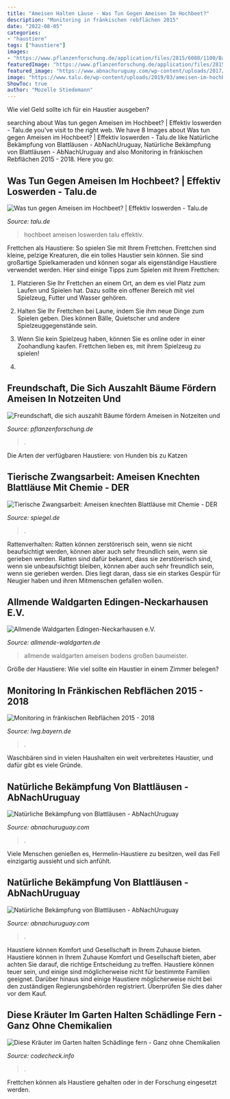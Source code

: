 ```yaml
---
title: "Ameisen Halten Läuse - Was Tun Gegen Ameisen Im Hochbeet?"
description: "Monitoring in fränkischen rebflächen 2015"
date: "2022-08-05"
categories:
- "haustiere"
tags: ["haustiere"]
images:
- "https://www.pflanzenforschung.de/application/files/2815/6088/1100/Baum_Cordia_alliodora_c_tressftf_wiki.jpg"
featuredImage: "https://www.pflanzenforschung.de/application/files/2815/6088/1100/Baum_Cordia_alliodora_c_tressftf_wiki.jpg"
featured_image: "https://www.abnachuruguay.com/wp-content/uploads/2017/09/NatPflanzenschutz-2-800x600.jpg"
image: "https://www.talu.de/wp-content/uploads/2019/03/ameisen-im-hochbeet-loswerden-hochbeete-7960-768x512.jpg"
ShowToc: true
author: "Mozelle Stiedemann"
---
```



Wie viel Geld sollte ich für ein Haustier ausgeben?

	

		
searching about Was tun gegen Ameisen im Hochbeet? | Effektiv loswerden - Talu.de you've visit to the right web. We have 8 Images about Was tun gegen Ameisen im Hochbeet? | Effektiv loswerden - Talu.de like Natürliche Bekämpfung von Blattläusen - AbNachUruguay, Natürliche Bekämpfung von Blattläusen - AbNachUruguay and also Monitoring in fränkischen Rebflächen 2015 - 2018. Here you go:
		
    
## Was Tun Gegen Ameisen Im Hochbeet? | Effektiv Loswerden - Talu.de

<img loading=lazy src="https://www.talu.de/wp-content/uploads/2019/03/ameisen-im-hochbeet-loswerden-hochbeete-7960-768x512.jpg" onerror="this.onerror=null;this.src='https://tse4.mm.bing.net/th?id=OIP.eysR8WYPwRnTwr2ltLgW-QHaE8&amp;pid=15.1';" alt="Was tun gegen Ameisen im Hochbeet? | Effektiv loswerden - Talu.de">

_Source: talu.de_

>hochbeet ameisen loswerden talu effektiv. 

	

Frettchen als Haustiere: So spielen Sie mit Ihrem Frettchen.
Frettchen sind kleine, pelzige Kreaturen, die ein tolles Haustier sein können. Sie sind großartige Spielkameraden und können sogar als eigenständige Haustiere verwendet werden. Hier sind einige Tipps zum Spielen mit Ihrem Frettchen:
1. Platzieren Sie Ihr Frettchen an einem Ort, an dem es viel Platz zum Laufen und Spielen hat. Dazu sollte ein offener Bereich mit viel Spielzeug, Futter und Wasser gehören.

2. Halten Sie Ihr Frettchen bei Laune, indem Sie ihm neue Dinge zum Spielen geben. Dies können Bälle, Quietscher und andere Spielzeuggegenstände sein.

3. Wenn Sie kein Spielzeug haben, können Sie es online oder in einer Zoohandlung kaufen. Frettchen lieben es, mit ihrem Spielzeug zu spielen!

4.

    
## Freundschaft, Die Sich Auszahlt Bäume Fördern Ameisen In Notzeiten Und

<img loading=lazy src="https://www.pflanzenforschung.de/application/files/2815/6088/1100/Baum_Cordia_alliodora_c_tressftf_wiki.jpg" onerror="this.onerror=null;this.src='https://tse3.mm.bing.net/th?id=OIP.qOtlpGbMloq5B5pf1sqndwHaFj&amp;pid=15.1';" alt="Freundschaft, die sich auszahlt Bäume fördern Ameisen in Notzeiten und">

_Source: pflanzenforschung.de_

>. 

	

Die Arten der verfügbaren Haustiere: von Hunden bis zu Katzen

    
## Tierische Zwangsarbeit: Ameisen Knechten Blattläuse Mit Chemie - DER

<img loading=lazy src="https://cdn.prod.www.spiegel.de/images/2c932dea-0001-0005-0000-000000833699_w420_r1.3548387096774193_fpx36.91_fpy50.jpg" onerror="this.onerror=null;this.src='https://tse4.mm.bing.net/th?id=OIP.2OF_cBQ0C9bck8QwAJoppQAAAA&amp;pid=15.1';" alt="Tierische Zwangsarbeit: Ameisen knechten Blattläuse mit Chemie - DER">

_Source: spiegel.de_

>. 

	

Rattenverhalten: Ratten können zerstörerisch sein, wenn sie nicht beaufsichtigt werden, können aber auch sehr freundlich sein, wenn sie gerieben werden.
Ratten sind dafür bekannt, dass sie zerstörerisch sind, wenn sie unbeaufsichtigt bleiben, können aber auch sehr freundlich sein, wenn sie gerieben werden. Dies liegt daran, dass sie ein starkes Gespür für Neugier haben und ihren Mitmenschen gefallen wollen.

    
## Allmende Waldgarten Edingen-Neckarhausen E.V.

<img loading=lazy src="https://allmende-waldgarten.de/assets/components/phpthumbof/cache/Waldgartenwandel%2CFeigenbaum.a49598fb12568cfb37a386b57164e27f.jpg" onerror="this.onerror=null;this.src='https://tse4.mm.bing.net/th?id=OIP.V6oQJxxWS8hJQhpO9DqiGgHaE7&amp;pid=15.1';" alt="Allmende Waldgarten Edingen-Neckarhausen e.V.">

_Source: allmende-waldgarten.de_

>allmende waldgarten ameisen bodens großen baumeister. 

	

Größe der Haustiere: Wie viel sollte ein Haustier in einem Zimmer belegen?

    
## Monitoring In Fränkischen Rebflächen 2015 - 2018

<img loading=lazy src="http://www.lwg.bayern.de/mam/cms06/weinbau/bilder/fittosize__600_0_69f29817ae2dc655dc1b2e43a8d7959f_schildläuse_mit_ameisen.jpg" onerror="this.onerror=null;this.src='https://tse2.mm.bing.net/th?id=OIP.yHsig-7q1YIRJYduroivGQHaE7&amp;pid=15.1';" alt="Monitoring in fränkischen Rebflächen 2015 - 2018">

_Source: lwg.bayern.de_

>. 

	

Waschbären sind in vielen Haushalten ein weit verbreitetes Haustier, und dafür gibt es viele Gründe.

    
## Natürliche Bekämpfung Von Blattläusen - AbNachUruguay

<img loading=lazy src="https://www.abnachuruguay.com/wp-content/uploads/2017/09/NatPflanzenschutz-2-800x600.jpg" onerror="this.onerror=null;this.src='https://tse2.mm.bing.net/th?id=OIP.IVYocuXE6SrjfBwhjUY_7AHaFj&amp;pid=15.1';" alt="Natürliche Bekämpfung von Blattläusen - AbNachUruguay">

_Source: abnachuruguay.com_

>. 

	

Viele Menschen genießen es, Hermelin-Haustiere zu besitzen, weil das Fell einzigartig aussieht und sich anfühlt.

    
## Natürliche Bekämpfung Von Blattläusen - AbNachUruguay

<img loading=lazy src="https://www.abnachuruguay.com/wp-content/uploads/2017/09/NatPflanzenschutz-3.jpg" onerror="this.onerror=null;this.src='https://tse3.mm.bing.net/th?id=OIP.VkF7evepqIw-2Ygp-6qPUwHaFj&amp;pid=15.1';" alt="Natürliche Bekämpfung von Blattläusen - AbNachUruguay">

_Source: abnachuruguay.com_

>. 

	

Haustiere können Komfort und Gesellschaft in Ihrem Zuhause bieten.
Haustiere können in Ihrem Zuhause Komfort und Gesellschaft bieten, aber achten Sie darauf, die richtige Entscheidung zu treffen. Haustiere können teuer sein, und einige sind möglicherweise nicht für bestimmte Familien geeignet. Darüber hinaus sind einige Haustiere möglicherweise nicht bei den zuständigen Regierungsbehörden registriert. Überprüfen Sie dies daher vor dem Kauf.

    
## Diese Kräuter Im Garten Halten Schädlinge Fern - Ganz Ohne Chemikalien

<img loading=lazy src="https://www.codecheck.info/news/bilder/kaiserkrone-650x371-1-175155.jpeg" onerror="this.onerror=null;this.src='https://tse2.mm.bing.net/th?id=OIP.S_VL6mWsgchSilM8uH8a1gHaEO&amp;pid=15.1';" alt="Diese Kräuter im Garten halten Schädlinge fern - Ganz ohne Chemikalien">

_Source: codecheck.info_

>. 

	

Frettchen können als Haustiere gehalten oder in der Forschung eingesetzt werden.


